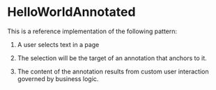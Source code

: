 # HelloWorldAnnotated

This is a reference implementation of the following pattern:

1. A user selects text in a page

2. The selection will be the target of an annotation that anchors to it.

3. The content of the annotation results from custom user interaction governed by business logic.




